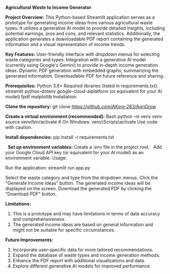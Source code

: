 **Agricultural Waste to Income Generator**

**Project Overview:**
This Python-based Streamlit application serves as a prototype for generating income ideas from various agricultural waste types. It utilizes a generative AI model to provide detailed insights, including potential earnings, pros and cons, and relevant statistics. Additionally, the application generates a downloadable PDF report containing the generated information and a visual representation of income trends.

**Key Features:**
User-friendly interface with dropdown menus for selecting waste categories and types.
Integration with a generative AI model (currently using Google's Gemini) to provide in-depth income generation ideas.
Dynamic PDF generation with embedded graphs, summarizing the generated information.
Downloadable PDF for future reference and sharing.

**Prerequisites:**
Python 3.6+
Required libraries (listed in requirements.txt):
streamlit
python-dotenv
google-cloud-aiplatform (or equivalent for your AI model)
fpdf
matplotlib
Installation:

**Clone the repository:**
git clone https://github.com/AKing-283/AgriGrow


**Create a virtual environment (recommended):**
Bash
python -m venv venv
source venv/bin/activate  # On Windows: venv\Scripts\activate
Use code with caution.

**Install dependencies:**
pip install -r requirements.txt


  
**Set up environment variables:**
Create a .env file in the project root.   
Add your Google Cloud API key (or equivalent for your AI model) as an environment variable.
Usage:

Run the application:
streamlit run app.py


Select the waste category and type from the dropdown menus.
Click the "Generate Income Ideas" button.
The generated income ideas will be displayed on the screen.
Download the generated PDF by clicking the "Download PDF" button.

**Limitations:**
1. This is a prototype and may have limitations in terms of data accuracy and comprehensiveness.
2. The generated income ideas are based on general information and might not be suitable for specific circumstances.

**Future Improvements:**
1. Incorporate user-specific data for more tailored recommendations.
2. Expand the database of waste types and income generation methods.
3. Enhance the PDF report with additional visualizations and data.
4. Explore different generative AI models for improved performance.
